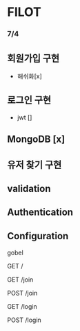 # FILOT

### 7/4

## 회원가입 구현

-   해쉬화[x]

## 로그인 구현

-   jwt []

## MongoDB [x]

## 유저 찾기 구현

## validation

## Authentication

## Configuration

gobel

GET
/

GET
/join

POST
/join

GET
/login

POST
/login
